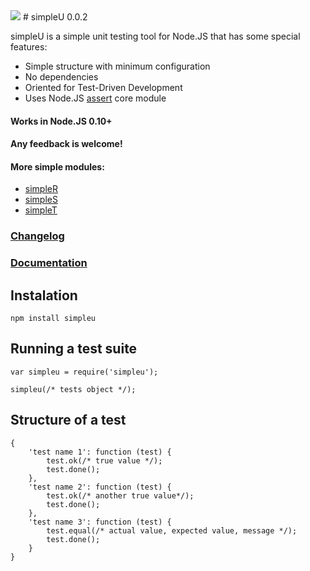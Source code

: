 <img src="https://raw.github.com/micnic/simpleU/master/logo.png"/>
# simpleU 0.0.2

simpleU is a simple unit testing tool for Node.JS that has some special features:

- Simple structure with minimum configuration
- No dependencies
- Oriented for Test-Driven Development
- Uses Node.JS [assert](http://nodejs.org/api/assert.html) core module

#### Works in Node.JS 0.10+
#### Any feedback is welcome!

#### More simple modules:
- [simpleR](http://micnic.github.com/simpleR/)
- [simpleS](http://micnic.github.com/simpleS/)
- [simpleT](http://micnic.github.com/simpleT/)

### [Changelog](https://github.com/micnic/simpleU/wiki/Changelog)
### [Documentation](https://github.com/micnic/simpleU/wiki/Documentation)

## Instalation

    npm install simpleu

## Running a test suite

    var simpleu = require('simpleu');

    simpleu(/* tests object */);

## Structure of a test

    {
        'test name 1': function (test) {
            test.ok(/* true value */);
            test.done();
        },
        'test name 2': function (test) {
            test.ok(/* another true value*/);
            test.done();
        },
        'test name 3': function (test) {
            test.equal(/* actual value, expected value, message */);
            test.done();
        }
    }